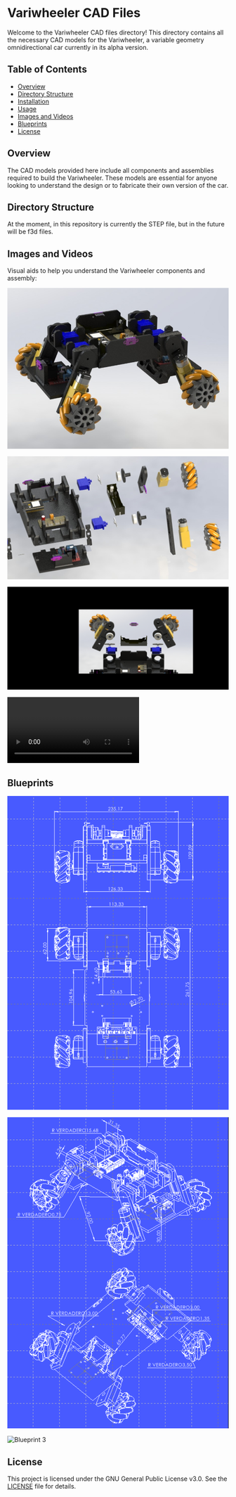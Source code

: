 # Variwheeler CAD Files

Welcome to the Variwheeler CAD files directory! This directory contains all the necessary CAD models for the Variwheeler, a variable geometry omnidirectional car currently in its alpha version.

## Table of Contents

- [Overview](#overview)
- [Directory Structure](#directory-structure)
- [Installation](#installation)
- [Usage](#usage)
- [Images and Videos](#images-and-videos)
- [Blueprints](#blueprints)
- [License](#license)

## Overview

The CAD models provided here include all components and assemblies required to build the Variwheeler. These models are essential for anyone looking to understand the design or to fabricate their own version of the car.

## Directory Structure

At the moment, in this repository is currently the STEP file, but in the future will be f3d files.

## Images and Videos

Visual aids to help you understand the Variwheeler components and assembly:

![Main Image](Media\Variwheeler.JPG)

![Blast Image 1](Media\ASM1.JPG)

![Blast Image 2](Media\ASM2.JPG)

![Explosion Video](Media\ASM.mp4)

## Blueprints

![Blueprint 1](Media\Blueprint1.png)

![Blueprint 2](Media\Blueprint2.png)

![Blueprint 3](Media\Blueprint3.png)

## License

This project is licensed under the GNU General Public License v3.0. See the [LICENSE](./LICENSE) file for details.
